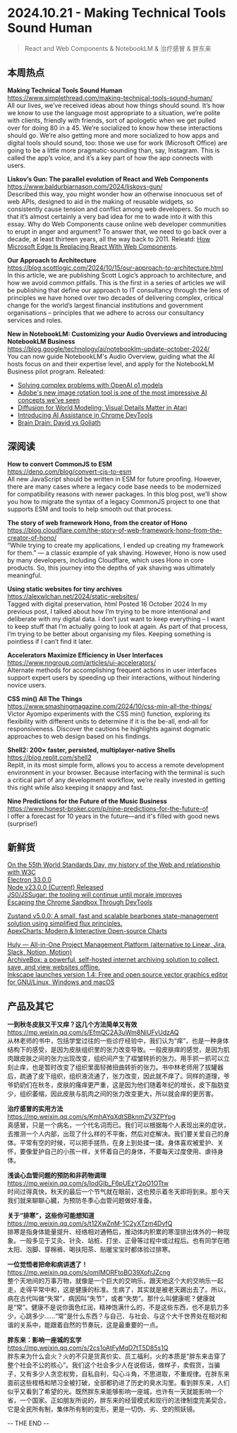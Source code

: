 2024.10.21 - Making Technical Tools Sound Human  
========  

> React and Web Components & NotebookLM & 治疗感冒 & 胖东来

## 本周热点

**Making Technical Tools Sound Human**  
https://www.simplethread.com/making-technical-tools-sound-human/  
All our lives, we’ve received ideas about how things should sound. It’s how we know to use the language most appropriate to a situation, we’re polite with clients, friendly with friends, sort of apologetic when we get pulled over for doing 80 in a 45. We’re socialized to know how these interactions should go. We’re also getting more and more socialized to how apps and digital tools should sound, too: those we use for work (Microsoft Office) are going to be a little more pragmatic-sounding than, say, Instagram. This is called the app’s voice, and it’s a key part of how the app connects with users.

**Liskov’s Gun: The parallel evolution of React and Web Components**  
https://www.baldurbjarnason.com/2024/liskovs-gun/  
Described this way, you might wonder how an otherwise innocuous set of web APIs, designed to aid in the making of reusable widgets, so consistently cause tension and conflict among web developers. So much so that it’s almost certainly a very bad idea for me to wade into it with this essay. Why do Web Components cause online web developer communities to erupt in anger and argument? To answer that, we need to go back over a decade, at least thirteen years, all the way back to 2011. Releatd: [How Microsoft Edge Is Replacing React With Web Components](https://thenewstack.io/how-microsoft-edge-is-replacing-react-with-web-components/).  

**Our Approach to Architecture**  
https://blog.scottlogic.com/2024/10/15/our-approach-to-architecture.html  
In this article, we are publishing Scott Logic’s approach to architecture, and how we avoid common pitfalls. This is the first in a series of articles we will be publishing that define our approach to IT consultancy through the lens of principles we have honed over two decades of delivering complex, critical change for the world’s largest financial institutions and government organisations – principles that we adhere to across our consultancy services and roles.

**New in NotebookLM: Customizing your Audio Overviews and introducing NotebookLM Business**  
https://blog.google/technology/ai/notebooklm-update-october-2024/  
You can now guide NotebookLM's Audio Overview, guiding what the AI hosts focus on and their expertise level, and apply for the NotebookLM Business pilot program. Releated:  
- [Solving complex problems with OpenAI o1 models](https://openai.com/business/solving-complex-problems-with-openai-o1-models/)  
- [Adobe's new image rotation tool is one of the most impressive AI concepts we've seen](https://www.creativebloq.com/design/adobes-new-image-rotation-tool-is-one-of-the-most-impressive-ai-concepts-weve-seen)  
- [Diffusion for World Modeling: Visual Details Matter in Atari](https://diamond-wm.github.io/)  
- [Introducing AI Assistance in Chrome DevTools](https://addyosmani.com/blog/ai-assistance/)  
- [Brain Drain: David vs Goliath](https://stackoverflow.blog/2024/10/17/training-data-scarcity-synthetic-quality-model-genai-ai/)  

## 深阅读

**How to convert CommonJS to ESM**  
https://deno.com/blog/convert-cjs-to-esm  
All new JavaScript should be written in ESM for future proofing. However, there are many cases where a legacy code base needs to be modernized for compatibility reasons with newer packages. In this blog post, we’ll show you how to migrate the syntax of a legacy CommonJS project to one that supports ESM and tools to help smooth out that process.

**The story of web framework Hono, from the creator of Hono**  
https://blog.cloudflare.com/the-story-of-web-framework-hono-from-the-creator-of-hono/  
“While trying to create my applications, I ended up creating my framework for them.” — a classic example of yak shaving. However, Hono is now used by many developers, including Cloudflare, which uses Hono in core products. So, this journey into the depths of yak shaving was ultimately meaningful.

**Using static websites for tiny archives**  
https://alexwlchan.net/2024/static-websites/  
Tagged with digital preservation, html  Posted 16 October 2024
In my previous post, I talked about how I’m trying to be more intentional and deliberate with my digital data. I don’t just want to keep everything – I want to keep stuff that I’m actually going to look at again. As part of that process, I’m trying to be better about organising my files. Keeping something is pointless if I can’t find it later.

**Accelerators Maximize Efficiency in User Interfaces**  
https://www.nngroup.com/articles/ui-accelerators/  
Alternate methods for accomplishing frequent actions in user interfaces support expert users by speeding up their interactions, without hindering novice users.

**CSS min() All The Things**  
https://www.smashingmagazine.com/2024/10/css-min-all-the-things/  
Victor Ayomipo experiments with the CSS min() function, exploring its flexibility with different units to determine if it is the be-all, end-all for responsiveness. Discover the cautions he highlights against dogmatic approaches to web design based on his findings.

**Shell2: 200× faster, persisted, multiplayer-native Shells**  
https://blog.replit.com/shell2  
Replit, in its most simple form, allows you to access a remote development environment in your browser. Because interfacing with the terminal is such a critical part of any development workflow, we’re really invested in getting this right while also keeping it snappy and fast.

**Nine Predictions for the Future of the Music Business**  
https://www.honest-broker.com/p/nine-predictions-for-the-future-of  
I offer a forecast for 10 years in the future—and it's filled with good news (surprise!)

## 新鲜货

[On the 55th World Standards Day, my history of the Web and relationship with W3C](https://www.w3.org/blog/2024/on-the-55th-world-standards-day-my-history-of-the-web-and-relationship-with-w3c/)  
[Electron 33.0.0](https://www.electronjs.org/blog/electron-33-0)  
[Node v23.0.0 (Current) Released](https://nodejs.org/en/blog/release/v23.0.0)  
[JS0/JSSugar: the tooling will continue until morale improves](https://caolan.uk/notes/2024-10-14_js0_jssugar.cm)  
[Escaping the Chrome Sandbox Through DevTools](https://ading.dev/blog/posts/chrome_sandbox_escape.html)  

[Zustand v5.0.0: A small, fast and scalable bearbones state-management solution using simplified flux principles.](https://github.com/pmndrs/zustand)  
[ApexCharts: Modern & Interactive Open-source Charts](https://apexcharts.com/)  

[Huly — All-in-One Project Management Platform (alternative to Linear, Jira, Slack, Notion, Motion)](https://github.com/hcengineering/platform)  
[ArchiveBox: a powerful, self-hosted internet archiving solution to collect, save, and view websites offline.](https://docs.sweeting.me/s/archivebox-plugin-ecosystem-announcement)  
[Inkscape launches version 1.4: Free and open source vector graphics editor for GNU/Linux, Windows and macOS](https://inkscape.org/news/2024/10/13/inkscape-launches-version-14-powerful-new-accessib/)  

## 产品及其它

**一到秋冬皮肤又干又痒？这几个方法简单又有效**  
https://mp.weixin.qq.com/s/EfmQC2A3uWm8NiUFvUdzAQ  
从林老师的书中，包括学堂过往的一些诊疗经验中，我们认为“痒”，也是一种身体结构下的感受，是因为皮肤组织里的张力改变导致。一般皮肤痒的感觉，是因为肌肉跟皮肤之间的张力出现改变，组织间产生了褶皱转折的张力。用手抓一抓可以立刻止痒，也是暂时改变了组织里面轻微扭曲转折的张力。书中林老师用了拔罐器后，疏通了皮下组织，组织液流通了，张力改变，因此就不痒了。同样的道理，爷爷奶奶们在秋冬，皮肤的瘙痒更严重，这是因为他们随着年纪的增长，皮下脂肪变少，组织萎缩，因此皮肤与肌肉之间的张力改变更大，所以就会痒的更厉害。

**治疗感冒的实用方法**  
https://mp.weixin.qq.com/s/KmhAYqXdtSBknmZV3ZPYpg  
真感冒，只是一个病名，一个代名词而已。我们可以根据每个人表现出来的症状，去推测一个人内部，出现了什么样的不平衡，然后对症解决。我们要关爱自己的身体。平常有空的时候，可以把手搓热，在身上到处揉一揉。身体喜欢被爱护、关怀，要像爱护自己的小孩一样，关怀着自己的身体，不要每天过度使用、虐待身体。

**浅谈心血管问题的预防和非药物调理**  
https://mp.weixin.qq.com/s/IodGIb_F6pUEzY2pO1OTtw  
时间过得真快，秋天的最后一个节气就在眼前，这也预示着冬天即将到来。那今天我们就来聊聊心臓，为预防冬季心血管问题做好准备。

**关于“排寒”，这些你可能想知道**  
https://mp.weixin.qq.com/s/t12XwZnM-1C2yXTzm4DvfQ  
排寒是指身体能量提升、经络相对通畅后，推动体内积累的寒湿排出体外的一种现象。一般多见于艾灸、针灸、站桩、打坐、正骨等过程中或过程后。也有同学在晒太阳、泡脚、穿棉裤、喝扶阳茶、贴暖宝宝时都体验过排寒。

**一位觉悟者把命和病讲透了！**  
https://mp.weixin.qq.com/s/omIMORFtoBO39XofrJZcng  
整个天地间的万事万物，就像是一个巨大的交响乐，跟天地这个大的交响乐一起走，走得平常中和，这是健康的标准。生病了，其实就是被老天踢出去了。所以，病在古代叫做“失常”，病因叫“失节”，或者“失势”。那什么叫健康呢？健康就是“常”。健康不是说你面色红润，精神饱满什么的，不是这些东西，也不是肌力多少，心跳多少……“常”是什么东西？与自己、与社会、与这个大千世界处在相对和谐的关系中，能跟着自然的节奏玩，这是最重要的一点。

**胖东来：影响一座城的玄学**  
https://mp.weixin.qq.com/s/2cs1oAtFyMqD7tT5D85s1Q  
胖东来为什么会火？火的不只是货真价实、员工福利，火的本质是“胖东来击穿了整个社会不公的核心”。我们这个社会多少人在说假话，做样子，卖假货，当骗子，又有多少人贪恋权势，自私自利，勾心斗角，不思进取，不重规律。在胖东来面前这些桎梏和陋习全被打破，全部都扔进了历史的臭水沟里。看到胖东来，人们似乎又看到了希望的光。既然胖东来能够影响一座城，也许有一天就能影响一个省，一个国家。正如朋友所说的，胖东来的经营模式和现行的法律制度完美契合，它是全民所有制，集体所有制的变形，更是一切伪、劣、空的照妖镜。

-- THE END --

